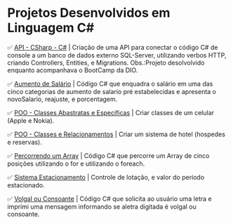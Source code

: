 # Projetos Desenvolvidos em Linguagem C#

✅ [API - CSharp - C#](https://github.com/Carlos-CGS/ProjetosCSharp/tree/main/API-CSharp) | Criação de uma API para conectar o código C# de console a um banco de dados externo SQL-Server, utilizando verbos HTTP, criando Controllers, Entities, e Migrations. Obs.:Projeto desolvolvido enquanto acompanhava o BootCamp da DIO.

✅ [Aumento de Salário](https://github.com/Carlos-CGS/ProjetosCSharp/tree/main/Aumento%20de%20Salario) | Código C# que enquadra o salário em uma das cinco categorias de aumento de salario pré estabelecidas e apresenta o novoSalario, reajuste, e porcentagem.

 ✅ [POO - Classes Abastratas e Especificas](https://github.com/Carlos-CGS/ProjetosCSharp/tree/main/POO%20-%20Classes%20Astrata%20e%20Especifica%20-%20Nokia%20X%20Apple) | Criar classes de um celular (Apple e Nokia).

✅ [POO - Classes e Relacionamentos](https://github.com/Carlos-CGS/ProjetosCSharp/tree/main/POO%20-%20Classes%20e%20Relacionamentos%20-%20Hotel%20X%20Hospede) |  Criar um sistema de hotel (hospedes e reservas).

✅ [Percorrendo um Array](https://github.com/Carlos-CGS/ProjetosCSharp/tree/main/Percorrendo%20Array) | Código C# que percorre um Array de cinco posições utilizando o for e utilizando o foreach.

✅ [Sistema Estacionamento](https://github.com/Carlos-CGS/ProjetosCSharp/tree/main/Sistema%20Estacionamento) | Controle de lotação, e valor do período estacionado.

✅ [Volgal ou Consoante](https://github.com/Carlos-CGS/ProjetosCSharp/tree/main/Volgal%20ou%20Consoante) | Código C# que solicita ao usuário uma letra e imprimi uma mensagem informando se aletra digitada é volgal ou consoante.

